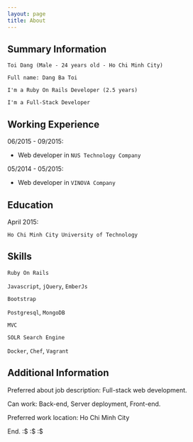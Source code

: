 ```yaml
---
layout: page
title: About
---
```


## Summary Information

`Toi Dang (Male - 24 years old - Ho Chi Minh City)`

`Full name: Dang Ba Toi`

`I'm a Ruby On Rails Developer (2.5 years)`

`I'm a Full-Stack Developer`

## Working Experience

06/2015 - 09/2015:

*   Web developer in `NUS Technology Company`

05/2014 - 05/2015:

*   Web developer in `VINOVA Company`

## Education

April 2015:

`Ho Chi Minh City University of Technology`

## Skills

`Ruby On Rails`

`Javascript`, `jQuery`, `EmberJs`

`Bootstrap`

`Postgresql`, `MongoDB`

`MVC`

`SOLR Search Engine`

`Docker`, `Chef`, `Vagrant`

## Additional Information

Preferred about job description: Full-stack web development.

Can work: Back-end, Server deployment, Front-end.

Preferred work location: Ho Chi Minh City

End. :$ :$ :$
